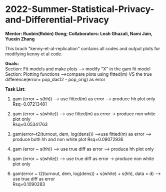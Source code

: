 
# 2022-Summer-Statistical-Privacy-and-Differential-Privacy
**Mentor: Ruobin(Robin) Gong; Collaborators: Leah Ghazali, Nami Jain, Yuexin Zhang**

This brach "kenny-et-al-replication" contains all codes and output plots for modifying kenny et al code. 

**Goals:**  
Section: Fit models and make plots --> modify "X" in the gam fit model  
Section: Plotting functions -->compare plots using fitted(m) VS the true difference(error= pop_das12 - pop_orig) as error

**Task List:**
 1. gam (error ~ s(hh)) --> use fitted(m) as error --> produce hh plot only  
 Rsq=0.07213481

 2. gam (error ~ s(white)) --> use fitted(m) as error -> produce non white plot only  
 Rsq=0.05341763

 3. gam(error~t2(turnout, dem, log(dens))) -->use fitted(m) as error --> produce both hh and non white plot
 Rsq=0.09072936

 4. gam (error ~ s(hh)) --> use true diff as error --> produce hh plot only

 5. gam (error ~ s(white)) --> use true diff as error -> produce non white plot only

 6. gam(error ~ t2(turnout, dem, log(dens)) + s(white) + s(hh), data = d) --> use true diff as error  
 Rsq=0.1090283 
 
 
 
